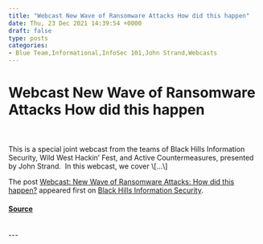 ```yaml
---
title: "Webcast New Wave of Ransomware Attacks How did this happen"
date: Thu, 23 Dec 2021 14:39:54 +0000
draft: false
type: posts
categories: 
- Blue Team,Informational,InfoSec 101,John Strand,Webcasts
---
```

# Webcast New Wave of Ransomware Attacks How did this happen

<br/>

<br/>
This is a special joint webcast from the teams of Black Hills Information Security, Wild West Hackin’ Fest, and Active Countermeasures, presented by John Strand.  In this webcast, we cover \[…\]

The post [Webcast: New Wave of Ransomware Attacks: How did this happen?](https://www.blackhillsinfosec.com/webcast-new-wave-of-ransomware-attacks-how-did-this-happen/) appeared first on [Black Hills Information Security](https://www.blackhillsinfosec.com).

#### [Source](https://www.blackhillsinfosec.com/webcast-new-wave-of-ransomware-attacks-how-did-this-happen/)

<br/>
---
